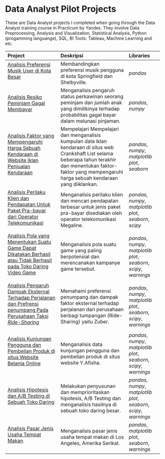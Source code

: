 # Data Analyst Pilot Projects
These are Data Analyst projects I completed when going through the Data Analyst training course in Practicum by Yandex. They involve Data Preprocessing, Analysis and Visualization, Statistical Analysis, Python (progamming languange), SQL, BI Tools: Tableau, Machine Learning and etc.

Project | Deskripsi | Libraries
:-------- | :------------ | :-------- |
<a href="https://github.com/ariqdewop/Practicum_Data_Analyst/tree/Project-01" title="Analisis Preferensi Musik User di Kota Besar"> Analisis Preferensi Musik User di Kota Besar</a></p> | Membandingkan preferensi musik pengguna di kota Springfield dan Shelbyville. | *pandas*
<a href="https://github.com/ariqdewop/Practicum_Data_Analyst/tree/Project-02" title="Analisis Resiko Peminjam Gagal Membayar"> Analisis Resiko Peminjam Gagal Membayar</a></p> | Menganalisis pengaruh status perkawinan seorang peminjam dan jumlah anak yang dimilikinya terhadap probabilitas gagal bayar dalam melunasi pinjaman. | *pandas*, *numpy*
<a href="https://github.com/ariqdewop/Practicum_Data_Analyst/tree/Project-03" title="Analisis Faktor yang Mempengaruhi Harga Sebuah Kendaraan di Website Iklan Penjualan Kendaraan"> Analisis Faktor yang Mempengaruhi Harga Sebuah Kendaraan di Website Iklan Penjualan Kendaraan</a></p> | Mempelajari Mempelajari dan menganalisis kumpulan data iklan kendaraan di situs web Crankshaft List selama beberapa tahun terakhir dan menentukan faktor-faktor yang mempengaruhi harga sebuah kendaraan yang diiklankan. | *pandas*, *numpy*, *matplotlib plot*, *seaborn*
<a href="https://github.com/ariqdewop/Practicum_Data_Analyst/tree/Project-04" title="Analisis Perilaku Klien dan Pendapatan Untuk Paket Pra-bayar dari Operator Telekomunikasi"> Analisis Perilaku Klien dan Pendapatan Untuk Paket Pra-bayar dari Operator Telekomunikasi</a></p> | Menganalisis perilaku klien dan mencari pendapatan terbesar untuk jenis paket pra-bayar disediakan oleh operator telekomunikasi Megaline. | *pandas*, *numpy*, *matplotlib plot*, *seaborn*, *scipy*
<a href="https://github.com/ariqdewop/Practicum_Data_Analyst/tree/Project-05" title="Analisis Pola yang Menentukan Suatu Game Dapat Dikatakan Berhasil atau Tidak Berhasil pada Toko Daring Video Game"> Analisis Pola yang Menentukan Suatu Game Dapat Dikatakan Berhasil atau Tidak Berhasil pada Toko Daring Video Game</a></p> | Menganalisis pola suatu game yang paling berpotensial dan merencanakan kampanye game tersebut. | *pandas*, *numpy*, *matplotlib plot*, *seaborn*, *scipy*, *warnings*
<a href="https://github.com/ariqdewop/Practicum_Data_Analyst/tree/Project-06" title="Analisis Pengaruh Dampak Eksternal Terhadap Perjalanan dan Prefrensi penumpang Pada Perusahaan Taksi *Ride-Sharing*"> Analisis Pengaruh Dampak Eksternal Terhadap Perjalanan dan Prefrensi penumpang Pada Perusahaan Taksi *Ride-Sharing*</a></p> | Memahami preferensi penumpang dan dampak faktor eksternal terhadap perjalanan dari perusahaan berbagi tumpangan (Ride-Sharing) yaitu Zuber. | *pandas*, *numpy*, *matplotlib plot*, *seaborn*, *scipy*, *warnings*
<a href="https://github.com/ariqdewop/Practicum_Data_Analyst/tree/Project-07" title="Analisis Kunjungan Pengguna dan Pembelian Produk di situs Website Belanja Online"> Analisis Kunjungan Pengguna dan Pembelian Produk di situs Website Belanja Online</a></p> | Menganalisis data kunjungan pengguna dan pembelian produk di situs website Y.Afisha. | *pandas*, *numpy*, *matplotlib plot*, *seaborn*, *scipy*, *warnings*
<a href="https://github.com/ariqdewop/Practicum_Data_Analyst/tree/Project-08" title="Analisis Hipotesis dan A/B Testing di Sebuah Toko Daring"> Analisis Hipotesis dan A/B Testing di Sebuah Toko Daring</a></p> | Melakukan penyusunan dan memprioritaskan hipotesis, A/B Testing dan menganalisis hasilnya di sebuah toko daring besar. | *pandas*, *numpy*, *matplotlib plot*, *seaborn*, *scipy*, *warnings*
<a href="https://github.com/ariqdewop/Practicum_Data_Analyst/tree/Project-09" title="Analisis Pasar Jenis Usaha Tempat Makan"> Analisis Pasar Jenis Usaha Tempat Makan</a></p> | Menganalisis pasar jenis usaha tempat makan di Los Angeles, Amerika Serikat. | *pandas*, *matplotlib plot*, *seaborn*, *warnings*
